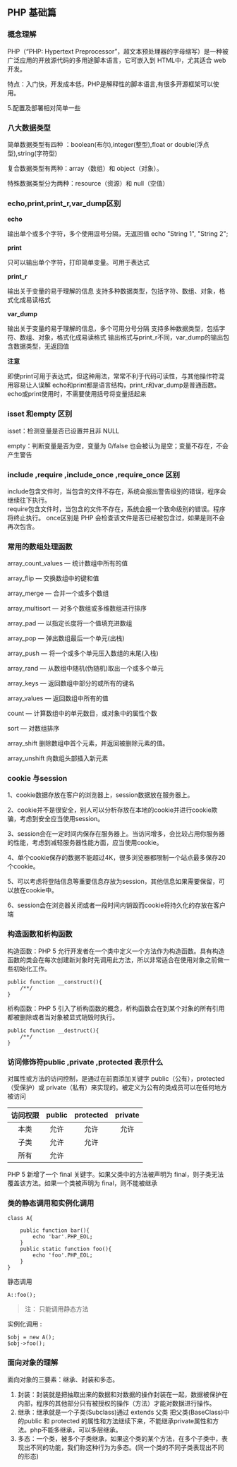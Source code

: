 ## PHP 基础篇

### <div id="概念理解"> 概念理解</div> 
PHP（“PHP: Hypertext Preprocessor”，超文本预处理器的字母缩写）是一种被广泛应用的开放源代码的多用途脚本语言，它可嵌入到 HTML中，尤其适合 web 开发。

特点：入门快，开发成本低，PHP是解释性的脚本语言,有很多开源框架可以使用。

5.配置及部署相对简单一些
### <div id="八大数据类型"> 八大数据类型</div> 
简单数据类型有四种 ：boolean(布尔),integer(整型),float or double(浮点型),string(字符型) 

复合数据类型有两种：array（数组）和 object（对象）。

特殊数据类型分为两种：resource（资源）和 null（空值）
### <div id="打印函数区别"> echo,print,print_r,var_dump区别</div> 
**echo**

输出单个或多个字符，多个使用逗号分隔，无返回值
echo "String 1", "String 2";

**print**

只可以输出单个字符，打印简单变量。可用于表达式

**print_r**

输出关于变量的易于理解的信息
支持多种数据类型，包括字符、数组、对象，格式化成易读格式

**var_dump**

输出关于变量的易于理解的信息，多个可用分号分隔
支持多种数据类型，包括字符、数组、对象，格式化成易读格式
输出格式与print_r不同，var_dump的输出包含数据类型，无返回值

**注意**

即使print可用于表达式，但这种用法，常常不利于代码可读性，与其他操作符混用容易让人误解
echo和print都是语言结构，print_r和var_dump是普通函数。echo或print使用时，不需要使用括号将变量括起来
### <div id="判空函数区别"> isset 和empty 区别</div> 
isset：检测变量是否已设置并且非 NULL

empty：判断变量是否为空，变量为 0/false 也会被认为是空；变量不存在，不会产生警告
### <div id="包含函数区别"> include ,require ,include_once ,require_once 区别</div> 
include包含文件时，当包含的文件不存在，系统会报出警告级别的错误，程序会继续往下执行。   
require包含文件时，当包含的文件不存在，系统会报一个致命级别的错误。程序将终止执行。
once区别是 PHP 会检查该文件是否已经被包含过，如果是则不会再次包含。
### <div id="array函数"> 常用的数组处理函数</div> 
array_count_values — 统计数组中所有的值

array_flip — 交换数组中的键和值

array_merge — 合并一个或多个数组

array_multisort — 对多个数组或多维数组进行排序

array_pad — 以指定长度将一个值填充进数组

array_pop — 弹出数组最后一个单元(出栈)

array_push — 将一个或多个单元压入数组的末尾(入栈)

array_rand — 从数组中随机(伪随机)取出一个或多个单元

array_keys — 返回数组中部分的或所有的键名

array_values — 返回数组中所有的值

count — 计算数组中的单元数目，或对象中的属性个数

sort — 对数组排序

array_shift 删除数组中首个元素，并返回被删除元素的值。

array_unshift 向数组头部插入新元素
### <div id="cookie与session"> cookie 与session</div> 
1、cookie数据存放在客户的浏览器上，session数据放在服务器上。

2、cookie并不是很安全，别人可以分析存放在本地的cookie并进行cookie欺骗，考虑到安全应当使用session。

3、session会在一定时间内保存在服务器上。当访问增多，会比较占用你服务器的性能，考虑到减轻服务器性能方面，应当使用cookie。

4、单个cookie保存的数据不能超过4K，很多浏览器都限制一个站点最多保存20个cookie。

5、可以考虑将登陆信息等重要信息存放为session，其他信息如果需要保留，可以放在cookie中。

6、session会在浏览器关闭或者一段时间内销毁而cookie将持久化的存放在客户端
### <div id="构造析构函数"> 构造函数和析构函数</div> 
构造函数：PHP 5 允行开发者在一个类中定义一个方法作为构造函数。具有构造函数的类会在每次创建新对象时先调用此方法，所以非常适合在使用对象之前做一些初始化工作。

	public function __construct(){
		/**/
	}

析构函数：PHP 5 引入了析构函数的概念，析构函数会在到某个对象的所有引用都被删除或者当对象被显式销毁时执行。

	public function __destruct(){
		/**/
	}
	
### <div id="访问修饰符"> 访问修饰符public ,private ,protected 表示什么</div> 
对属性或方法的访问控制，是通过在前面添加关键字 public（公有），protected（受保护）或 private（私有）来实现的。被定义为公有的类成员可以在任何地方被访问

|访问权限|public|protected|private|
|:----:|:----:|:----:|:----:|
|本类|允许|允许|允许|
|子类|允许|允许||
|所有|允许|||

PHP 5 新增了一个 final 关键字。如果父类中的方法被声明为 final，则子类无法覆盖该方法。如果一个类被声明为 final，则不能被继承
### <div id="类调用"> 类的静态调用和实例化调用</div> 
	class A{
    
	    public function bar(){
	        echo 'bar'.PHP_EOL;
	    }
	    public static function foo(){
	        echo 'foo'.PHP_EOL;
	    }
	}
静态调用 

	A::foo();

>注： 只能调用静态方法

实例化调用 :

	$obj = new A();
	$obj->foo();
### <div id="面向对象"> 面向对象的理解</div>
面向对象的三要素：继承、封装和多态。

1. 封装：封装就是把抽取出来的数据和对数据的操作封装在一起，数据被保护在内部，程序的其他部分只有被授权的操作（方法）才能对数据进行操作。
1. 继承：继承就是一个子类(Subclass)通过 extends 父类 把父类(BaseClass)中的public 和 protected 的属性和方法继续下来，不能继承private属性和方法。php不能多继承，可以多层继承。
1. 多态：一个类，被多个子类继承，如果这个类的某个方法，在多个子类中，表现出不同的功能，我们称这种行为为多态。(同一个类的不同子类表现出不同的形态)
